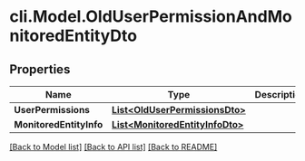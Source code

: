 # cli.Model.OldUserPermissionAndMonitoredEntityDto

## Properties

Name | Type | Description | Notes
------------ | ------------- | ------------- | -------------
**UserPermissions** | [**List&lt;OldUserPermissionsDto&gt;**](OldUserPermissionsDto.md) |  | [optional] 
**MonitoredEntityInfo** | [**List&lt;MonitoredEntityInfoDto&gt;**](MonitoredEntityInfoDto.md) |  | [optional] 

[[Back to Model list]](../README.md#documentation-for-models) [[Back to API list]](../README.md#documentation-for-api-endpoints) [[Back to README]](../README.md)

